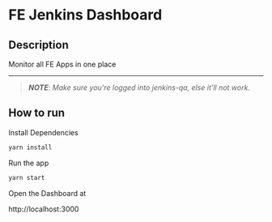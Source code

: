 # FE Jenkins Dashboard

## Description
Monitor all FE Apps in one place

----

> ***NOTE***: *Make sure you're logged into jenkins-qa, else it'll not work.*

## How to run

Install Dependencies
```bash
yarn install
```

Run the app
```bash
yarn start
```

Open the Dashboard at

http://localhost:3000